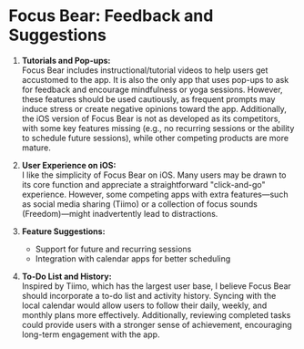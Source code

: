 # Focus Bear: Feedback and Suggestions

1. **Tutorials and Pop-ups:**  
   Focus Bear includes instructional/tutorial videos to help users get accustomed to the app. It is also the only app that uses pop-ups to ask for feedback and encourage mindfulness or yoga sessions. However, these features should be used cautiously, as frequent prompts may induce stress or create negative opinions toward the app. Additionally, the iOS version of Focus Bear is not as developed as its competitors, with some key features missing (e.g., no recurring sessions or the ability to schedule future sessions), while other competing products are more mature.

2. **User Experience on iOS:**  
   I like the simplicity of Focus Bear on iOS. Many users may be drawn to its core function and appreciate a straightforward "click-and-go" experience. However, some competing apps with extra features—such as social media sharing (Tiimo) or a collection of focus sounds (Freedom)—might inadvertently lead to distractions.

3. **Feature Suggestions:**  
   - Support for future and recurring sessions  
   - Integration with calendar apps for better scheduling  

4. **To-Do List and History:**  
   Inspired by Tiimo, which has the largest user base, I believe Focus Bear should incorporate a to-do list and activity history. Syncing with the local calendar would allow users to follow their daily, weekly, and monthly plans more effectively. Additionally, reviewing completed tasks could provide users with a stronger sense of achievement, encouraging long-term engagement with the app.
